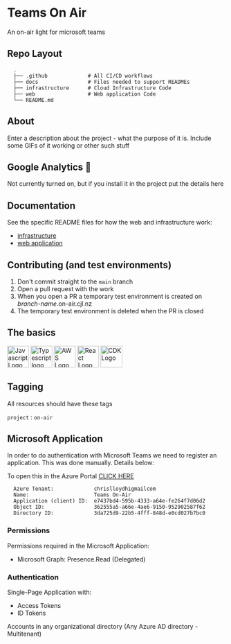 # Teams On Air
An on-air light for microsoft teams


## Repo Layout

```
  .
  ├── .github             # All CI/CD workflows
  ├── docs                # Files needed to support READMEs
  ├── infrastructure      # Cloud Infrastructure Code   
  ├── web                 # Web application Code
  └── README.md
```


## About
Enter a description about the project - what the purpose of it is. Include some GIFs of it working or other such stuff


## Google Analytics 👀
Not currently turned on, but if you install it in the project put the details here


## Documentation
See the specific README files for how the web and infrastructure work:
  * [infrastructure](infrastructure/README.md)
  * [web application](web/README.md) 


## Contributing (and test environments)
1. Don't commit straight to the `main` branch
2. Open a pull request with the work
3. When you open a PR a temporary test environment is created on _branch-name_.on-air.cjl.nz
4. The temporary test environment is deleted when the PR is closed


## The basics

<img src="https://upload.wikimedia.org/wikipedia/commons/thumb/9/99/Unofficial_JavaScript_logo_2.svg/2048px-Unofficial_JavaScript_logo_2.svg.png" alt="Javascript Logo" height="50"/>

<img src="https://upload.wikimedia.org/wikipedia/commons/thumb/4/4c/Typescript_logo_2020.svg/1200px-Typescript_logo_2020.svg.png" alt="Typescript logo" height="50" />

<img src="https://upload.wikimedia.org/wikipedia/commons/thumb/9/93/Amazon_Web_Services_Logo.svg/1024px-Amazon_Web_Services_Logo.svg.png" alt="AWS Logo" height="50"/>

<img src="https://storage.googleapis.com/blog-images-backup/1*3SVfBkNZI2f-sspiq59xcw.png" alt="React Logo" height="50"/>

<img src="https://d2908q01vomqb2.cloudfront.net/7719a1c782a1ba91c031a682a0a2f8658209adbf/2021/01/15/cdk-logo6-1260x476.png" alt="CDK Logo" height="50"/>


## Tagging
All resources should have these tags

`project` : `on-air`


## Microsoft Application
In order to do authentication with Microsoft Teams we need to register an application. This was done manually. Details below:

To open this in the Azure Portal [CLICK HERE](https://portal.azure.com/?quickstart=true#blade/Microsoft_AAD_RegisteredApps/ApplicationMenuBlade/Overview/quickStartType//sourceType/Microsoft_AAD_IAM/appId/e7437bd4-595b-4333-a64e-fe264f7d06d2/objectId/362555a5-a66e-4ae6-9150-952902587f62/isMSAApp//defaultBlade/Overview/appSignInAudience/AzureADMultipleOrgs/servicePrincipalCreated/true)
```
  Azure Tenant:             chrislloydhigmailcom
  Name:                     Teams On-Air
  Application (client) ID:  e7437bd4-595b-4333-a64e-fe264f7d06d2
  Object ID:                362555a5-a66e-4ae6-9150-952902587f62
  Directory ID:             3da725d9-22b5-4fff-848d-e0cd027b7bc0
```

### Permissions
Permissions required in the Microsoft Application:
 - Microsoft Graph: Presence.Read (Delegated)

### Authentication
Single-Page Application with:
 - Access Tokens
 - ID Tokens

Accounts in any organizational directory (Any Azure AD directory - Multitenant)